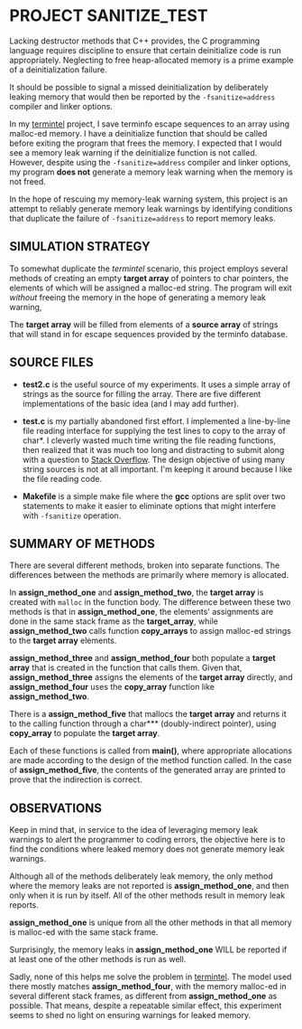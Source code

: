 # PROJECT SANITIZE_TEST

Lacking destructor methods that C++ provides, the C programming
language requires discipline to ensure that certain deinitialize code
is run appropriately.  Neglecting to free heap-allocated memory is a
prime example of a deinitialization failure.

It should be possible to signal a missed deinitialization by deliberately
leaking memory that would then be reported by the `-fsanitize=address`
compiler and linker options.

In my [termintel][termintel] project, I save terminfo escape sequences
to an array using malloc-ed memory.  I have a deinitialize function that
should be called before exiting the program that frees the memory.  I
expected that I would see a memory leak warning if the deinitialize
function is not called.  However, despite using the `-fsanitize=address`
compiler and linker options, my program **does not** generate a memory
leak warning when the memory is not freed.

In the hope of rescuing my memory-leak warning system, this project is
an attempt to reliably generate memory leak warnings by identifying
conditions that duplicate the failure of `-fsanitize=address` to
report memory leaks.

## SIMULATION STRATEGY

To somewhat duplicate the *termintel* scenario, this project employs
several methods of creating an empty **target array** of pointers to
char pointers, the elements of which will be assigned a malloc-ed
string.  The program will exit *without* freeing the memory in the
hope of generating a memory leak warning,

The **target array** will be filled from elements of a **source array**
of strings that will stand in for escape sequences provided by the
terminfo database.

## SOURCE FILES

- **test2.c** is the useful source of my experiments.  It uses a
  simple array of strings as the source for filling the array.  There
  are five different   implementations of the basic idea (and I may
  add further).

- **test.c** is my partially abandoned first effort.  I implemented a
  line-by-line file reading interface for supplying the test lines to
  copy to the array of char*.  I cleverly wasted much time writing the
  file reading functions, then realized that it was much too long and
  distracting to submit along with a question to [Stack Overflow][stackoverflow].
  The design objective of using many string sources is not at all
  important.  I'm keeping it around because I like the file reading
  code.

- **Makefile** is a simple make file where the **gcc** options are
  split over two statements to make it easier to eliminate options
  that might interfere with `-fsanitize` operation.

## SUMMARY OF METHODS

There are several different methods, broken into separate functions.
The differences between the methods are primarily where memory is
allocated.

In **assign_method_one** and **assign_method_two**, the **target array**
is created with `malloc` in the function body.  The difference between
these two methods is that in **assign_method_one**, the elements'
assignments are done in the same stack frame as the **target_array**,
while **assign_method_two** calls function **copy_arrays** to assign
malloc-ed strings to the **target array** elements.

**assign_method_three** and **assign_method_four** both populate a
**target array** that is created in the function that calls them.  Given
that, **assign_method_three** assigns the elements of the **target array**
directly, and **assign_method_four** uses the **copy_array** function
like **assign_method_two**.

There is a **assign_method_five** that mallocs the **target array**
and returns it to the calling function through a char*** (doubly-indirect
pointer), using **copy_array** to populate the **target array**.

Each of these functions is called from **main()**, where appropriate
allocations are made according to the design of the method function
called.  In the case of **assign_method_five**, the contents of the
generated array are printed to prove that the indirection is correct.

## OBSERVATIONS

Keep in mind that, in service to the idea of leveraging memory leak
warnings to alert the programmer to coding errors, the objective here
is to find the conditions where leaked memory does not generate memory
leak warnings.

Although all of the methods deliberately leak memory, the only
method where the memory leaks are not reported is **assign_method_one**,
and then only when it is run by itself.  All of the other methods
result in memory leak reports.

**assign_method_one** is unique from all the other methods in that
all memory is malloc-ed with the same stack frame.

Surprisingly, the memory leaks in **assign_method_one** WILL be
reported if at least one of the other methods is run as well.

Sadly, none of this helps me solve the problem in [termintel][termintel].
The model used there mostly matches **assign_method_four**, with the
memory malloc-ed in several different stack frames, as different from
**assign_method_one** as possible.  That means, despite a repeatable
similar effect, this experiment seems to shed no light on ensuring
warnings for leaked memory.


[termintel]:     "https://www.github.com/cjungmann/termintel.git"
[stackoverflow]: "https://www.stackoverflow.com"